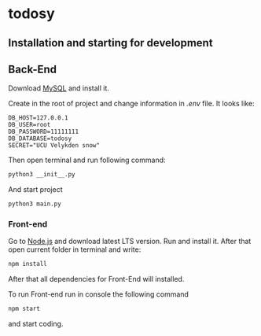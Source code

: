 # todosy

## Installation and starting for development

## Back-End

Download [MySQL](https://www.mysql.com/) and install it.

Create in the root of project and change information in _.env_ file. It looks like:

```env
DB_HOST=127.0.0.1
DB_USER=root
DB_PASSWORD=11111111
DB_DATABASE=todosy
SECRET="UCU Velykden snow"
```

Then open terminal and run following command:
```cmd
python3 __init__.py
```

And start project

```cmd
python3 main.py
```

### Front-end

Go to [Node.js](https://nodejs.org/en/) and download latest LTS version. Run and install it.
After that open current folder in terminal and write:

```cmd
npm install
```

After that all dependencies for Front-End will installed.

To run Front-end run in console the following command

```cmd
npm start
```

and start coding.
